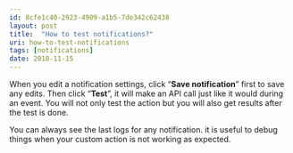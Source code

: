 ```yaml
---
id: 8cfe1c40-2923-4909-a1b5-7de342c62438
layout: post
title:  "How to test notifications?"
uri: how-to-test-notifications
tags: [notifications]
date: 2018-11-15
---
```

When you edit a <wiki>notification</wiki> settings, click “**Save notification**” first to save any edits. Then click “**Test**”, it will make an API call just like it would during an event. You will not only test the action but you will also get results after the test is done.

<!-- more -->

You can always see the last logs for any notification. it is useful to debug things when your custom action is not working as expected.